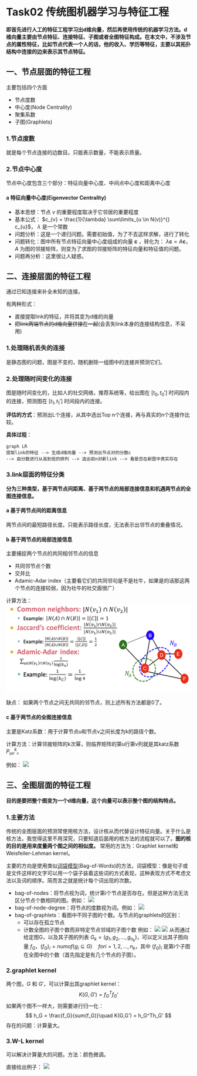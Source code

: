 # Task02 传统图机器学习与特征工程
**即首先进行人工的特征工程学习出d维向量，然后再使用传统的机器学习方法。d维向量主要由节点特征、连接特征、子图或者全图特征构成。在本文中，不涉及节点的属性特征，比如节点代表一个人的话，他的收入、学历等特征，主要以其拓扑结构中连接的边来表示其节点特征。**
## 一、节点层面的特征工程
主要包括四个方面
* 节点度数
* 中心度(Node Centrality)
* 聚集系数
* 子图(Graphlets)

### 1.节点度数
就是每个节点连接的边数目。只能表示数量，不能表示质量。
### 2.节点中心度
节点中心度包含三个部分：特征向量中心度、中间点中心度和距离中心度
#### a 特征向量中心度(Eigenvector Centrality)
- 基本思想：节点 $v$ 的重要程度取决于它邻居的重要程度
- 基本公式： $c_{v} = \frac{1}{\lambda} \sum\limits_{u \in N(v)}^{} c_{u}$， $\lambda$ 是一个常数
- 问题分析：这是一个递归问题。需要初始值，为了不去这样求解，进行了转化
- 问题转化：图中所有节点特征向量中心度组成的向量 $\boldsymbol c$ ，转化为： $\lambda \boldsymbol c = A \boldsymbol c$， $A$ 为图的邻接矩阵，则变为了求图的邻接矩阵的特征向量和特征值的问题。
- 问题再分析：这里很让人疑惑。

## 二、连接层面的特征工程
通过已知连接来补全未知的连接。

有两种形式：

- 直接提取link的特征，并将其变为d维的向量
- ~~把link两端节点的d维向量拼接在一起~~(会丢失link本身的连接结构信息，不采用)

### 1.处理随机丢失的连接
是静态图的问题，图是不变的，随机删除一组图中的连接并预测它们。

### 2.处理随时间变化的连接
图是随时间变化的，比如人的社交网络，推荐系统等，给出图在 $[t_0, t_0']$ 时间段内的连接，预测图在 $[t_1, t_1']$ 时间段内的连接。

**评估的方式**：预测出L个连接，从其中选出Top n个连接，再与真实的n个连接作比较。

**具体过程**：
```mermaid
graph LR
提取link的特征 --> 生成d维向量 --> 预测出节点对的分数c 
--> 由分数进行从高到低的排列 --> 选出前n对新link --> 看是否在新图中真实存在
```

### 3.link层面的特征分类
**分为三种类型，基于两节点间距离、基于两节点的局部连接信息和机遇两节点的全图连接信息。**
#### a 基于两节点间的距离信息
两节点间的最短路径长度。只能表示路径长度，无法表示出邻节点的重叠情况。
#### b 基于两节点的局部连接信息
主要捕捉两个节点的共同相邻节点的信息

- 共同邻节点个数
- 交并比
- Adamic-Adar index（主要看它们的共同邻句是不是社牛，如果是的话那这两个节点的连接较弱，因为社牛的社交面很广）

计算方法：
![](.task02Assets/mmexport1676616638966.png)

缺点：
如果两个节点之间无共同的邻节点，则上述所有方法都是0了。

#### c 基于两节点的全图连接信息
主要是Katz系数：用于计算节点u和节点v之间长度为k的路径个数。

计算方法：计算邻接矩阵的k次幂，则临界矩阵的第u行第v列就是其katz系数 $P_{uv}^k$。

例如：
![](.task02Assets/02.png)

## 三、全图层面的特征工程
**目的是要把整个图变为一个d维向量，这个向量可以表示整个图的结构特点。**

### 1.主要方法
传统的全图层面的预测常使用核方法，设计核从而代替设计特征向量。关于什么是核方法，我觉得这里不用深究，只要知道后面用的核方法的流程就可以了。**图的核的目的是用来度量两个图之间的相似度。** 常用的方法为：Graphlet kernel和Weisfeiler-Lehman kernel。

主要的方向是使用类似[词袋模型](https://blog.csdn.net/Elenstone/article/details/105134863)(Bag-of-Words)的方法，词袋模型：像是句子或是文件这样的文字可以用一个袋子装着这些词的方式表现，这种表现方式不考虑文法以及词的顺序。简而言之就是统计每个词出现的次数。

- bag-of-nodes：将节点视为词，统计第i个节点是否存在。但是这种方法无法区分节点个数相同的图。例如：
    ![](.task02Assets/03.png)
- bag-of-node-degree：将节点的度数视为词。例如：
    ![](.task02Assets/04.png)
- bag-of-graphlets：看图中不同子图的个数。与节点的graphlets的区别：
  - 可以存在孤立节点
  - 计数全图的子图个数而非特定节点邻域的子图个数
例如：
![](.task02Assets/05.png)
![](.task02Assets/06.png)
从而通过给定图G，以及其子图的列表 $G_k=(g_1,g_2,...,g_{n_k})$，可以定义出其子图向量 $f_G$，$(f_G)_i=num of (g_i \subseteq G) \quad for i=1,2,...,n_k$，其中 $(f_G)_i$ 是第i个子图在全图中的个数（首先指定是有几个节点的子图）。

### 2.graphlet kernel
两个图，$G$ 和 $G'$，可以计算出其graphlet kernel：
$$
K(G,G') = f_G^Tf_G'
$$
如果两个图不一样大，则需要进行归一化：
$$
h_G = \frac{f_G}{sum(f_G)}\quad K(G,G') = h_G^Th_G'
$$
存在的问题：计算量大。

### 3.W-L kernel
可以解决计算量大的问题。方法：颜色微调。

直接给出例子：
![](.task02Assets/07.png)
